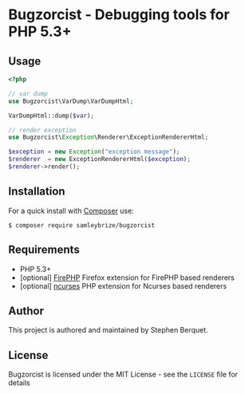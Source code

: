 Bugzorcist - Debugging tools for PHP 5.3+
=========================================

Usage
-----

```php
<?php

// var dump
use Bugzorcist\VarDump\VarDumpHtml;

VarDumpHtml::dump($var);

// render exception
use Bugzorcist\Exception\Renderer\ExceptionRendererHtml;

$exception = new Exception("exception message");
$renderer  = new ExceptionRendererHtml($exception);
$renderer->render();

```

Installation
------------

For a quick install with [Composer](https://getcomposer.org/) use:

    $ composer require samleybrize/bugzorcist

Requirements
------------

- PHP 5.3+
- [optional] [FirePHP](https://addons.mozilla.org/fr/firefox/addon/firephp/) Firefox extension for FirePHP based renderers
- [optional] [ncurses](http://pecl.php.net/package/ncurses) PHP extension for Ncurses based renderers

Author
------

This project is authored and maintained by Stephen Berquet.

License
-------

Bugzorcist is licensed under the MIT License - see the `LICENSE` file for details
